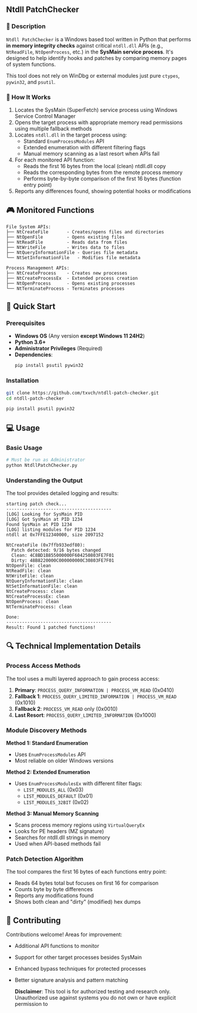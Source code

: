 ## Ntdll PatchChecker

### 📌 Description

`Ntdll PatchChecker` is a Windows based tool written in Python that performs **in memory integrity checks** against critical `ntdll.dll` APIs (e.g., `NtReadFile`, `NtOpenProcess`, etc.) in the **SysMain service process**. It's designed to help identify hooks and patches by comparing memory pages of system functions.

This tool does not rely on WinDbg or external modules just pure `ctypes`, `pywin32`, and `psutil`.

### 🔬 How It Works
1. Locates the SysMain (SuperFetch) service process using Windows Service Control Manager
2. Opens the target process with appropriate memory read permissions using multiple fallback methods
3. Locates `ntdll.dll` in the target process using:
   - Standard `EnumProcessModules` API
   - Extended enumeration with different filtering flags
   - Manual memory scanning as a last resort when APIs fail
4. For each monitored API function:
   - Reads the first 16 bytes from the local (clean) ntdll.dll copy
   - Reads the corresponding bytes from the remote process memory
   - Performs byte-by-byte comparison of the first 16 bytes (function entry point)
5. Reports any differences found, showing potential hooks or modifications


## 🎮 Monitored Functions
```
File System APIs:
├── NtCreateFile       - Creates/opens files and directories
├── NtOpenFile         - Opens existing files  
├── NtReadFile         - Reads data from files
├── NtWriteFile        - Writes data to files
├── NtQueryInformationFile - Queries file metadata
└── NtSetInformationFile   - Modifies file metadata

Process Management APIs:
├── NtCreateProcess    - Creates new processes
├── NtCreateProcessEx  - Extended process creation
├── NtOpenProcess      - Opens existing processes
└── NtTerminateProcess - Terminates processes
```

## 🚀 Quick Start

### Prerequisites

- **Windows OS** (Any version **except Windows 11 24H2**)
- **Python 3.6+**
- **Administrator Privileges** (Required)
- **Dependencies**:
  ```bash
  pip install psutil pywin32
  ```

### Installation
```bash
git clone https://github.com/txvch/ntdll-patch-checker.git
cd ntdll-patch-checker

pip install psutil pywin32
```

## 💻 Usage

### Basic Usage

```bash
# Must be run as Administrator
python NtdllPatchChecker.py
```
### Understanding the Output
The tool provides detailed logging and results:
```
starting patch check...
----------------------------------------
[LOG] Looking for SysMain PID
[LOG] Got SysMain at PID 1234
Found SysMain at PID 1234
[LOG] listing modules for PID 1234
ntdll at 0x7FFE12340000, size 2097152

NtCreateFile (0x7ffb933edf80):
  Patch detected: 9/16 bytes changed
  Clean: 4C8BD1B855000000F604250803FE7F01
  Dirty: 48B8220000C000000000C30803FE7F01
NtOpenFile: clean
NtReadFile: clean
NtWriteFile: clean
NtQueryInformationFile: clean
NtSetInformationFile: clean
NtCreateProcess: clean
NtCreateProcessEx: clean
NtOpenProcess: clean
NtTerminateProcess: clean

Done:
----------------------------------------
Result: Found 1 patched functions!
```

## 🔍 Technical Implementation Details

### Process Access Methods
The tool uses a multi layered approach to gain process access:

1. **Primary**: `PROCESS_QUERY_INFORMATION | PROCESS_VM_READ` (0x0410)
2. **Fallback 1**: `PROCESS_QUERY_LIMITED_INFORMATION | PROCESS_VM_READ` (0x1010)  
3. **Fallback 2**: `PROCESS_VM_READ` only (0x0010)
4. **Last Resort**: `PROCESS_QUERY_LIMITED_INFORMATION` (0x1000)

### Module Discovery Methods

**Method 1: Standard Enumeration**
- Uses `EnumProcessModules` API
- Most reliable on older Windows versions

**Method 2: Extended Enumeration**  
- Uses `EnumProcessModulesEx` with different filter flags:
  - `LIST_MODULES_ALL` (0x03)
  - `LIST_MODULES_DEFAULT` (0x01)  
  - `LIST_MODULES_32BIT` (0x02)

**Method 3: Manual Memory Scanning**
- Scans process memory regions using `VirtualQueryEx`
- Looks for PE headers (MZ signature)
- Searches for ntdll.dll strings in memory
- Used when API-based methods fail

### Patch Detection Algorithm

The tool compares the first 16 bytes of each functions entry point:
- Reads 64 bytes total but focuses on first 16 for comparison
- Counts byte by byte differences
- Reports any modifications found
- Shows both clean and "dirty" (modified) hex dumps

## 🤝 Contributing

Contributions welcome! Areas for improvement:
- Additional API functions to monitor
- Support for other target processes besides SysMain
- Enhanced bypass techniques for protected processes
- Better signature analysis and pattern matching

  **Disclaimer**: This tool is for authorized testing and research only. Unauthorized use against systems you do not own or have explicit permission to
